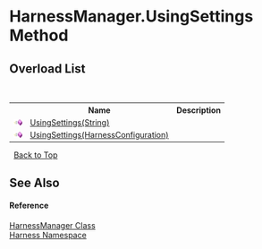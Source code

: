 # HarnessManager.UsingSettings Method 
 


## Overload List
&nbsp;<table><tr><th></th><th>Name</th><th>Description</th></tr><tr><td>![Public method](media/pubmethod.gif "Public method")</td><td><a href="4c796c76-046a-8ad2-fd05-c065581707bb">UsingSettings(String)</a></td><td /></tr><tr><td>![Public method](media/pubmethod.gif "Public method")</td><td><a href="e6a398f0-6dbb-bcb7-0029-e2d9a4b68d9a">UsingSettings(HarnessConfiguration)</a></td><td /></tr></table>&nbsp;
<a href="#harnessmanager.usingsettings-method">Back to Top</a>

## See Also


#### Reference
<a href="a3e77946-5ee3-52a9-4064-afb16e38708c">HarnessManager Class</a><br /><a href="c306edfe-5c5e-b933-d794-fef44c8f4ffc">Harness Namespace</a><br />